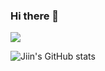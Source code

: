 ### Hi there 👋

<!--
**Ji-In-Kwak/Ji-In-Kwak** is a ✨ _special_ ✨ repository because its `README.md` (this file) appears on your GitHub profile.

Here are some ideas to get you started:

- 🔭 I’m currently working on ...
- 🌱 I’m currently learning ...
- 👯 I’m looking to collaborate on ...
- 🤔 I’m looking for help with ...
- 💬 Ask me about ...
- 📫 How to reach me: ...
- 😄 Pronouns: ...
- ⚡ Fun fact: ...
-->

<a href="https://www.linkedin.com/in/ji-in-kwak-762788200" target="_blank"><img src="https://img.shields.io/badge/label-#78BE20?style=plastic&logo=https://user-images.githubusercontent.com/74504090/226838471-83093e6a-b3c0-4d56-9fb6-96590d4ef618.svg&logoColor=#0A66C2"/></a>

![Jiin's GitHub stats](https://github-readme-stats.vercel.app/api?username=Ji-In-Kwak&show_icons=true&theme=tokyonight)
